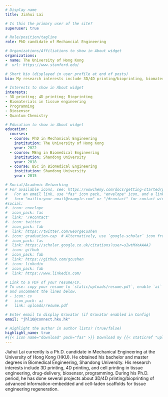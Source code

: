```yaml
---
# Display name
title: Jiahui Lai

# Is this the primary user of the site?
superuser: true

# Role/position/tagline
role: PhD candidate of Mechancial Engineering

# Organizations/Affiliations to show in About widget
organizations:
- name: The University of Hong Kong
#  url: https://www.stanford.edu/

# Short bio (displayed in user profile at end of posts)
bio: My research interests include 3D/4D printing/bioprinting, biomaterials in tissue engineering and programming.

# Interests to show in About widget
interests:
- 3D printing; 4D printing; Bioprinting
- Biomaterials in tissue engineering
- Programming
- Biosensor
- Quantum Chemistry

# Education to show in About widget
education:
  courses:
  - course: PhD in Mechanical Engineering
    institution: The University of Hong Kong
    year: 2022
  - course: MEng in Biomedical Engineering
    institution: Shandong University
    year: 2018
  - course: BSc in Biomedical Engineering
    institution: Shandong University
    year: 2015

# Social/Academic Networking
# For available icons, see: https://wowchemy.com/docs/getting-started/page-builder/#icons
#   For an email link, use "fas" icon pack, "envelope" icon, and a link in the
#   form "mailto:your-email@example.com" or "/#contact" for contact widget.
#social:
#- icon: envelope
#  icon_pack: fas
#  link: '/#contact'
#- icon: twitter
#  icon_pack: fab
#  link: https://twitter.com/GeorgeCushen
#- icon: graduation-cap  # Alternatively, use `google-scholar` icon from `ai` icon pack
#  icon_pack: fas
#  link: https://scholar.google.co.uk/citations?user=sIwtMXoAAAAJ
#- icon: github
#  icon_pack: fab
#  link: https://github.com/gcushen
#- icon: linkedin
#  icon_pack: fab
#  link: https://www.linkedin.com/

# Link to a PDF of your resume/CV.
# To use: copy your resume to `static/uploads/resume.pdf`, enable `ai` icons in `params.toml`, 
# and uncomment the lines below.
# - icon: cv
#   icon_pack: ai
#   link: uploads/resume.pdf

# Enter email to display Gravatar (if Gravatar enabled in Config)
email: "jhl10@connect.hku.hk"

# Highlight the author in author lists? (true/false)
highlight_name: true
#{{< icon name="download" pack="fas" >}} Download my {{< staticref "uploads/demo_resume.pdf" "newtab" >}}resumé{{< /staticref >}}.
---
```


Jiahui Lai currently is a Ph.D. candidate in Mechanical Engineering at the University of Hong Kong (HKU). He obtained his bachelor and master degrees in Biomedical Engineering, Shandong University. His research interests include 3D printing, 4D printing, and cell printing in tissue engineering, drug-delivery, biosensor, programming. During his Ph.D. period, he has done several projects about 3D/4D printing/bioprinting of advanced information-embedded and cell-laden scaffolds for tissue engineering regeneration.

